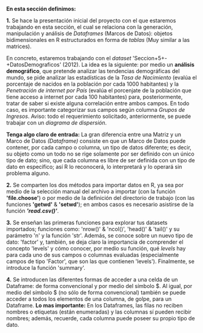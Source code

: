 **En esta sección definimos:**

**1.** Se hace la presentación inicial del proyecto con el que estaremos trabajando en esta sección, el cual se relaciona con la generación, manipulación y análisis de _Dataframes_ (Marcos de Datos): objetos bidimensionales en R estructurados en forma de _tablas_ (Muy similar a las matrices). 

En concreto, estaremos trabajando con el _dataset_ 'Seccion+5+-+DatosDemograficos' (2012). La idea es la siguiente: por medio un **análisis demográfico**, que pretende analizar las tendencias demográficas del mundo, se pide analizar las estadísticas de la _Tasa de Nacimiento_ (evalúa el porcentaje de nacidos en la población por cada 1000 habitantes) y la _Penetración de internet por País_ (evalúa el porcenjate de la población que tiene acceso a internet por cada 100 habitantes) para, posteriormente, tratar de saber si existe alguna correlación entre ambos campos. En todo caso, es importante categorizar sus campos según columna _Grupos de Ingresos_. Aviso: todo el requerimiento solicitado, anteriormente, se puede trabajar con un _diagrama de dispersión_.

**Tenga algo claro de entrada:** La gran diferencia entre una Matriz y un Marco de Datos _(Dataframe)_ consiste en que un Marco de Datos puede contener, por cada campo o columna, un tipo de datos diferente; es decir, su objeto como un todo no se rige solamente por ser definido con un único tipo de dato; sino, que cada columna es libre de ser definida con un tipo de dato en específico; así R lo reconocerá, lo interpretará y lo operará sin problema alguno. 

**2.** Se comparten los dos métodos para importar datos en R, ya sea por medio de la selección manual del archivo a importar (con la función **'file.choose'**) o por medio de la definición del directorio de trabajo (con las funciones **'getwd'** & **'setwd'**); en ambos casos es necesario asistirse de la función **_'read.csv()'_**.

**3.** Se enseñan las primeras funciones para explorar tus datasets importados; funciones como: 'nrow()' & 'ncol()', 'head()' & 'tail()' y su parámetro 'n' y la función 'str'. Además, se conoce sobre un nuevo tipo de dato: 'factor' y, también, se deja claro la importancia de comprender el concepto 'levels' y cómo conocer, por medio su función, qué _levels_ hay para cada uno de sus campos o columnas evaluadas (especialmente campos de tipo 'Factor', que son las que contienen 'levels'). Finalmente, se introduce la función 'summary'.

**4.** Se introducen las diferentes formas de acceder a una celda de un Dataframe: de forma convencional y por medio del símbolo $. Al igual, por medio del símbolo $ (no sólo de forma convencional) también se puede acceder a todos los elementos de una columna, de golpe, para un Dataframe. **Lo mas importante:** En los Dataframes, las filas no reciben nombres o etiquetas (están enumeradas) y las columnas sí pueden recibir nombres; además, recuerde, cada columna puede poseer su propio tipo de dato.
